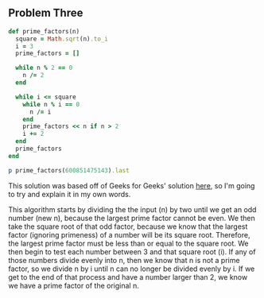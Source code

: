 ## Problem Three

```ruby
def prime_factors(n)
  square = Math.sqrt(n).to_i
  i = 3
  prime_factors = []

  while n % 2 == 0
    n /= 2
  end

  while i <= square
    while n % i == 0
      n /= i
    end
    prime_factors << n if n > 2
    i += 2
  end
  prime_factors
end

p prime_factors(600851475143).last
```

This solution was based off of Geeks for Geeks' solution [here](http://www.geeksforgeeks.org/print-all-prime-factors-of-a-given-number/), so I'm going to try and explain it in my own words.

This algorithm starts by dividing the the input (n) by two until we get an odd number (new n), because the largest prime factor cannot be even. We then take the square root of that odd factor, because we know that the largest factor (ignoring primeness) of a number will be its square root. Therefore, the largest prime factor must be less than or equal to the square root. We then begin to test each number between 3 and that square root (i). If any of those numbers divide evenly into n, then we know that n is not a prime factor, so we divide n by i until n can no longer be divided evenly by i. If we get to the end of that process and have a number larger than 2, we know we have a prime factor of the original n. 
